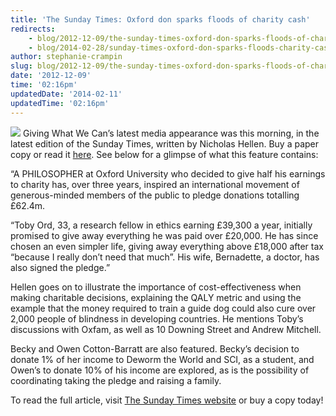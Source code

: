 ```yaml
---
title: 'The Sunday Times: Oxford don sparks floods of charity cash'
redirects:
    - blog/2012-12-09/the-sunday-times-oxford-don-sparks-floods-of-charity-cash
    - blog/2014-02-28/sunday-times-oxford-don-sparks-floods-charity-cash
author: stephanie-crampin
slug: blog/2012-12-09/the-sunday-times-oxford-don-sparks-floods-of-charity-cash
date: '2012-12-09'
time: '02:16pm'
updatedDate: '2014-02-11'
updatedTime: '02:16pm'
---
```

![](/images/uploads/p7_oxf_311587k.jpg) Giving What We Can’s latest media appearance was this morning, in the latest edition of the Sunday Times, written by Nicholas Hellen. Buy a paper copy or read it [here](“http://www.thesundaytimes.co.uk/sto/news/uk_news/People/article1173041.ece”). See below for a glimpse of what this feature contains:

“A PHILOSOPHER at Oxford University who decided to give half his earnings to charity has, over three years, inspired an international movement of generous-minded members of the public to pledge donations totalling £62.4m.

“Toby Ord, 33, a research fellow in ethics earning £39,300 a year, initially promised to give away everything he was paid over £20,000\. He has since chosen an even simpler life, giving away everything above £18,000 after tax “because I really don’t need that much”. His wife, Bernadette, a doctor, has also signed the pledge.”

Hellen goes on to illustrate the importance of cost-effectiveness when making charitable decisions, explaining the QALY metric and using the example that the money required to train a guide dog could also cure over 2,000 people of blindness in developing countries. He mentions Toby’s discussions with Oxfam, as well as 10 Downing Street and Andrew Mitchell.

Becky and Owen Cotton-Barratt are also featured. Becky’s decision to donate 1% of her income to Deworm the World and SCI, as a student, and Owen’s to donate 10% of his income are explored, as is the possibility of coordinating taking the pledge and raising a family.

To read the full article, visit [The Sunday Times website](http://www.thesundaytimes.co.uk/sto/news/uk_news/People/article1173041.ece) or buy a copy today!